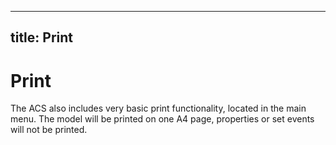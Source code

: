  

---
title: Print
---

# Print

The ACS also includes very basic print functionality, located in the main menu. The model will be printed on one A4 page, properties or set events will not be printed.